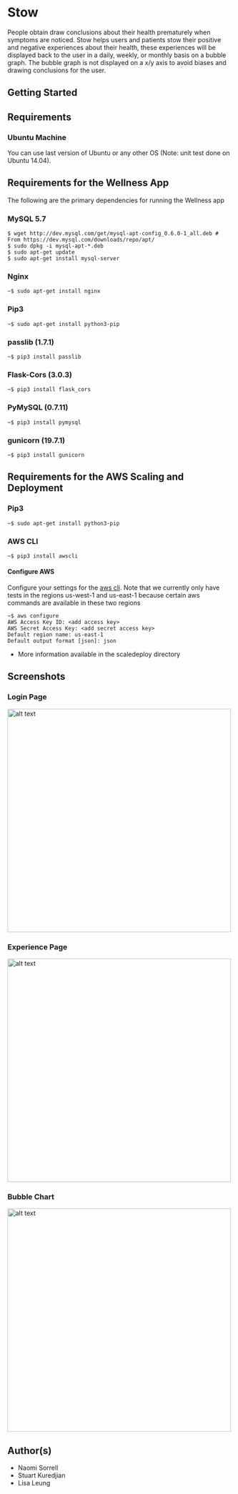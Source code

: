 # Stow
People obtain draw conclusions about their health prematurely when symptoms are noticed.  Stow helps users and patients stow their positive and negative experiences about their health, these experiences will be displayed back to the user in a daily, weekly, or monthly basis on a bubble graph.  The bubble graph is not displayed on a x/y axis to avoid biases and drawing conclusions for the user.  

## Getting Started

## Requirements
### Ubuntu Machine
You can use last version of Ubuntu or any other OS 
(Note: unit test done on Ubuntu 14.04).

## Requirements for the Wellness App
The following are the primary dependencies for running the Wellness app

### MySQL 5.7

```
$ wget http://dev.mysql.com/get/mysql-apt-config_0.6.0-1_all.deb # From https://dev.mysql.com/downloads/repo/apt/
$ sudo dpkg -i mysql-apt-*.deb
$ sudo apt-get update
$ sudo apt-get install mysql-server
```
### Nginx

```
~$ sudo apt-get install nginx
```

### Pip3
```
~$ sudo apt-get install python3-pip
```

### passlib (1.7.1)
```
~$ pip3 install passlib
```

### Flask-Cors (3.0.3)
```
~$ pip3 install flask_cors
```

### PyMySQL (0.7.11)
```
~$ pip3 install pymysql
```

### gunicorn (19.7.1) 
```
~$ pip3 install gunicorn
```

## Requirements for the AWS Scaling and Deployment
### Pip3
```
~$ sudo apt-get install python3-pip
```
### AWS CLI
```
~$ pip3 install awscli
```

#### Configure AWS
Configure your settings for the [aws cli](http://docs.aws.amazon.com/cli/latest/userguide/cli-chap-getting-started.html).  Note that we currently only have tests in the regions us-west-1 and us-east-1 because certain aws commands are available in these two regions
```
~$ aws configure
AWS Access Key ID: <add access key> 
AWS Secret Access Key: <add secret access key>
Default region name: us-east-1
Default output format [json]: json
```

* More information available in the scaledeploy directory

## Screenshots
### Login Page

<img src="https://i.imgur.com/3y8JJZe.png" alt="alt text" width="500">


### Experience Page
<img src="https://i.imgur.com/81y4N3v.png" alt="alt text" width="500">

### Bubble Chart
<img src="https://i.imgur.com/HU398a4.png" alt="alt text" width="500">


## Author(s)
* Naomi Sorrell
* Stuart Kuredjian
* Lisa Leung 
